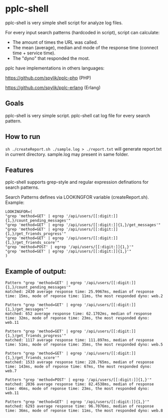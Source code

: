 pplc-shell
===

pplc-shell is very simple shell script for analyze log files.


For every input search patterns (hardcoded in script), script can calculate:

* The amount of times the URL was called.
* The mean (average), median and mode of the response time (connect time + service time).
* The "dyno" that responded the most.

pplc have implementations in others languages:

https://github.com/spylik/pplc-php (PHP)

https://github.com/spylik/pplc-erlang (Erlang)

Goals
---
pplc-shell is very simple script. pplc-shell cat log file for every search pattern. 

How to run
---
`sh ./createReport.sh ./sample.log > ./report.txt` will generate report.txt in current directory. sample.log may present in same folder.

Features
---
pplc-shell supports grep-style and regular expression definations for search patterns.

Search Patterns defines via LOOKINGFOR variable (createReport.sh). Example:
```
LOOKINGFOR=(
"grep 'method=GET' | egrep '/api/users/[[:digit:]]{1,}/count_pending_messages'"
"grep 'method=GET' | egrep '/api/users/[[:digit:]]{1,}/get_messages'"
"grep 'method=GET' | egrep '/api/users/[[:digit:]]{1,}/get_friends_progress'"
"grep 'method=GET' | egrep '/api/users/[[:digit:]]{1,}/get_friends_score'"
"grep 'method=POST' | egrep '/api/users/[[:digit:]]{1,}'"
"grep 'method=GET' | egrep '/api/users/[[:digit:]]{1,}'"
)

```
Example of output:
---
```
Pattern "grep 'method=GET' | egrep '/api/users/[[:digit:]]{1,}/count_pending_messages'"
matched: 2430 average response time: 25.9967ms, median of response time: 15ms, mode of reponse time: 11ms, the most responded dyno: web.2

Pattern "grep 'method=GET' | egrep '/api/users/[[:digit:]]{1,}/get_messages'"
matched: 652 average response time: 62.1702ms, median of response time: 32ms, mode of reponse time: 23ms, the most responded dyno: web.11

Pattern "grep 'method=GET' | egrep '/api/users/[[:digit:]]{1,}/get_friends_progress'"
matched: 1117 average response time: 111.897ms, median of response time: 51ms, mode of reponse time: 35ms, the most responded dyno: web.5

Pattern "grep 'method=GET' | egrep '/api/users/[[:digit:]]{1,}/get_friends_score'"
matched: 1533 average response time: 228.765ms, median of response time: 143ms, mode of reponse time: 67ms, the most responded dyno: web.7

Pattern "grep 'method=POST' | egrep '/api/users/[[:digit:]]{1,}'"
matched: 2036 average response time: 82.4538ms, median of response time: 46ms, mode of reponse time: 23ms, the most responded dyno: web.11

Pattern "grep 'method=GET' | egrep '/api/users/[[:digit:]]{1,}'"
matched: 6293 average response time: 96.7076ms, median of response time: 36ms, mode of reponse time: 11ms, the most responded dyno: web.8
```
